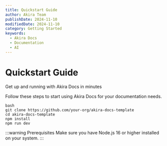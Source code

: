 ```yaml
---
title: Quickstart Guide
author: Akira Team
publishDate: 2024-11-10
modifiedDate: 2024-11-10
category: Getting Started
keywords:
  - Akira Docs
  - Documentation
  - AI
---
```


# Quickstart Guide

Get up and running with Akira Docs in minutes

Follow these steps to start using Akira Docs for your documentation needs.

```
bash
git clone https://github.com/your-org/akira-docs-template
cd akira-docs-template
npm install
npm run dev
```

:::warning Prerequisites
Make sure you have Node.js 16 or higher installed on your system.
:::


